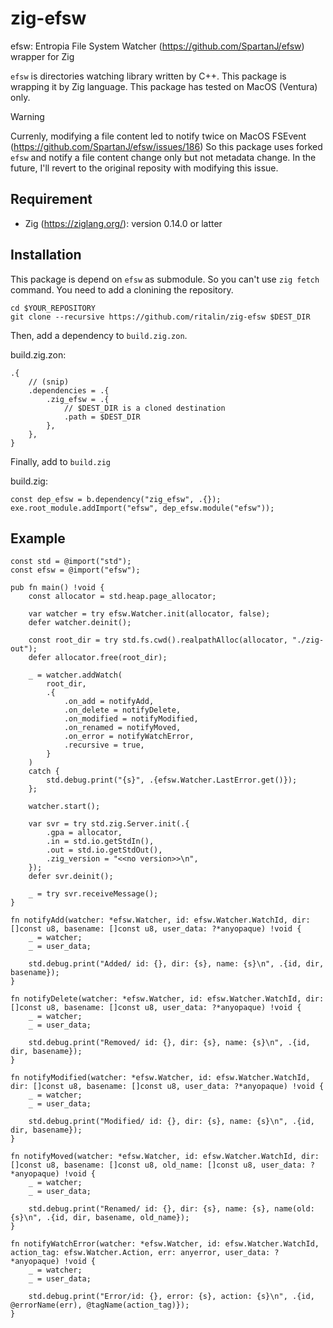 # zig-efsw

efsw: Entropia File System Watcher (https://github.com/SpartanJ/efsw) wrapper for Zig

`efsw` is directories watching library written by C++.
This package is wrapping it by Zig language.
This package has tested on MacOS (Ventura) only.

> [!WARNING]
> Currenly, modifying a file content led to notify twice on MacOS FSEvent (https://github.com/SpartanJ/efsw/issues/186)
> So this package uses forked `efsw` and notify a file content change only but not metadata change.
> In the future, I'll revert to the original reposity with modifying this issue.

## Requirement

* Zig (https://ziglang.org/): version 0.14.0 or latter

## Installation

This package is depend on `efsw` as submodule.
So you can't use `zig fetch` command.
You need to add a clonining the repository.

```
cd $YOUR_REPOSITORY
git clone --recursive https://github.com/ritalin/zig-efsw $DEST_DIR
```

Then, add a dependency to `build.zig.zon`.

build.zig.zon:
```zig
.{
    // (snip)
    .dependencies = .{
        .zig_efsw = .{
            // $DEST_DIR is a cloned destination
            .path = $DEST_DIR
        },
    },
}
```

Finally, add to `build.zig`

build.zig:
```zig
const dep_efsw = b.dependency("zig_efsw", .{});
exe.root_module.addImport("efsw", dep_efsw.module("efsw"));
```

## Example

```zig
const std = @import("std");
const efsw = @import("efsw");

pub fn main() !void {
    const allocator = std.heap.page_allocator;

    var watcher = try efsw.Watcher.init(allocator, false);
    defer watcher.deinit();

    const root_dir = try std.fs.cwd().realpathAlloc(allocator, "./zig-out");
    defer allocator.free(root_dir);

    _ = watcher.addWatch(
        root_dir,
        .{
            .on_add = notifyAdd,
            .on_delete = notifyDelete,
            .on_modified = notifyModified,
            .on_renamed = notifyMoved,
            .on_error = notifyWatchError,
            .recursive = true,
        }
    )
    catch {
        std.debug.print("{s}", .{efsw.Watcher.LastError.get()});
    };

    watcher.start();

    var svr = try std.zig.Server.init(.{
        .gpa = allocator,
        .in = std.io.getStdIn(),
        .out = std.io.getStdOut(),
        .zig_version = "<<no version>>\n",
    });
    defer svr.deinit();

    _ = try svr.receiveMessage();
}

fn notifyAdd(watcher: *efsw.Watcher, id: efsw.Watcher.WatchId, dir: []const u8, basename: []const u8, user_data: ?*anyopaque) !void {
    _ = watcher;
    _ = user_data;

    std.debug.print("Added/ id: {}, dir: {s}, name: {s}\n", .{id, dir, basename});
}

fn notifyDelete(watcher: *efsw.Watcher, id: efsw.Watcher.WatchId, dir: []const u8, basename: []const u8, user_data: ?*anyopaque) !void {
    _ = watcher;
    _ = user_data;

    std.debug.print("Removed/ id: {}, dir: {s}, name: {s}\n", .{id, dir, basename});
}

fn notifyModified(watcher: *efsw.Watcher, id: efsw.Watcher.WatchId, dir: []const u8, basename: []const u8, user_data: ?*anyopaque) !void {
    _ = watcher;
    _ = user_data;

    std.debug.print("Modified/ id: {}, dir: {s}, name: {s}\n", .{id, dir, basename});
}

fn notifyMoved(watcher: *efsw.Watcher, id: efsw.Watcher.WatchId, dir: []const u8, basename: []const u8, old_name: []const u8, user_data: ?*anyopaque) !void {
    _ = watcher;
    _ = user_data;

    std.debug.print("Renamed/ id: {}, dir: {s}, name: {s}, name(old: {s}\n", .{id, dir, basename, old_name});
}

fn notifyWatchError(watcher: *efsw.Watcher, id: efsw.Watcher.WatchId, action_tag: efsw.Watcher.Action, err: anyerror, user_data: ?*anyopaque) !void {
    _ = watcher;
    _ = user_data;

    std.debug.print("Error/id: {}, error: {s}, action: {s}\n", .{id, @errorName(err), @tagName(action_tag)});
}
```
